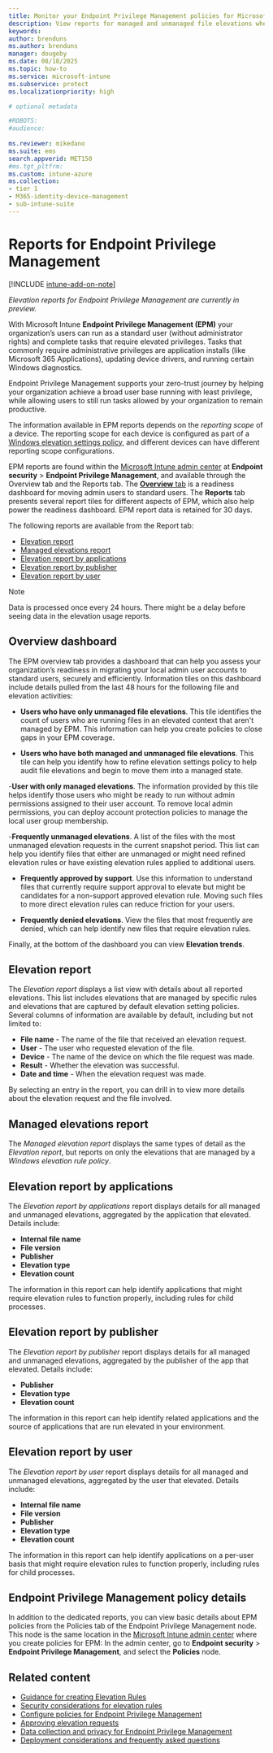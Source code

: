 ```yaml
---
title: Monitor your Endpoint Privilege Management policies for Microsoft Intune
description: View reports for managed and unmanaged file elevations when you use Endpoint Privilege Management for Microsoft Intune.
keywords:
author: brenduns
ms.author: brenduns
manager: dougeby
ms.date: 08/18/2025
ms.topic: how-to
ms.service: microsoft-intune
ms.subservice: protect
ms.localizationpriority: high

# optional metadata

#ROBOTS:
#audience:
 
ms.reviewer: mikedano
ms.suite: ems
search.appverid: MET150
#ms.tgt_pltfrm:
ms.custom: intune-azure
ms.collection:
- tier 1
- M365-identity-device-management
- sub-intune-suite
---
```


# Reports for Endpoint Privilege Management

[!INCLUDE [intune-add-on-note](../includes/intune-add-on-note.md)]

*Elevation reports for Endpoint Privilege Management are currently in preview.*

With Microsoft Intune **Endpoint Privilege Management (EPM)** your organization’s users can run as a standard user (without administrator rights) and complete tasks that require elevated privileges. Tasks that commonly require administrative privileges are application installs (like Microsoft 365 Applications), updating device drivers, and running certain Windows diagnostics.

Endpoint Privilege Management supports your zero-trust journey by helping your organization achieve a broad user base running with least privilege, while allowing users to still run tasks allowed by your organization to remain productive.

The information available in EPM reports depends on the *reporting scope* of a device. The reporting scope for each device is configured as part of a [Windows elevation settings policy](../protect/epm-policies.md#windows-elevation-settings-policy), and different devices can have different reporting scope configurations.

EPM reports are found within the [Microsoft Intune admin center](https://go.microsoft.com/fwlink/?linkid=2109431) at **Endpoint security** > **Endpoint Privilege Management**, and available through the Overview tab and the Reports tab. The [**Overview** tab](#overview-dashboard) is a readiness dashboard for moving admin users to standard users. The **Reports** tab presents several report tiles for different aspects of EPM, which also help power the readiness dashboard. EPM report data is retained for 30 days. 

The following reports are available from the Report tab:

- [Elevation report](#elevation-report)
- [Managed elevations report](#managed-elevations-report)
- [Elevation report by applications](#elevation-report-by-applications)
- [Elevation report by publisher](#elevation-report-by-publisher)
- [Elevation report by user](#elevation-report-by-user)

> [!NOTE]
>
> Data is processed once every 24 hours. There might be a delay before seeing data in the elevation usage reports.

## Overview dashboard

The EPM overview tab provides a dashboard that can help you assess your organization’s readiness in migrating your local admin user accounts to standard users, securely and efficiently. Information tiles on this dashboard include details pulled from the last 48 hours for the following file and elevation activities:

- **Users who have only unmanaged file elevations**. This tile identifies the count of users who are running files in an elevated context that aren't managed by EPM. This information can help you create policies to close gaps in your EPM coverage.

- **Users who have both managed and unmanaged file elevations**. This tile can help you identify how to refine elevation settings policy to help audit file elevations and begin to move them into a managed state.

-**User with only managed elevations**. The information provided by this tile helps identify those users who might be ready to run without admin permissions assigned to their user account. To remove local admin permissions, you can deploy account protection policies to manage the local user group membership.

-**Frequently unmanaged elevations**. A list of the files with the most unmanaged elevation requests in the current snapshot period. This list can help you identify files that either are unmanaged or might need refined elevation rules or have existing elevation rules applied to additional users.

- **Frequently approved by support**. Use this information to understand files that currently require support approval to elevate but might be candidates for a non-support approved elevation rule. Moving such files to more direct elevation rules can reduce friction for your users.

- **Frequently denied elevations**. View the files that most frequently are denied, which can help identify new files that require elevation rules.

Finally, at the bottom of the dashboard you can view **Elevation trends**.

## Elevation report

The *Elevation report* displays a list view with details about all reported elevations. This list includes elevations that are managed by specific rules and elevations that are captured by default elevation setting policies. Several columns of information are available by default, including but not limited to:

- **File name** - The name of the file that received an elevation request.
- **User** - The user who requested elevation of the file.
- **Device** - The name of the device on which the file request was made.
- **Result** - Whether the elevation was successful.
- **Date and time** - When the elevation request was made.

By selecting an entry in the report, you can drill in to view more details about the elevation request and the file involved.

## Managed elevations report

The *Managed elevation report* displays the same types of detail as the *Elevation report*, but reports on only the elevations that are managed by a *Windows elevation rule policy*.

## Elevation report by applications

The *Elevation report by applications* report displays details for all managed and unmanaged elevations, aggregated by the application that elevated. Details include:

- **Internal file name**
- **File version**
- **Publisher**
- **Elevation type**
- **Elevation count**

The information in this report can help identify applications that might require elevation rules to function properly, including rules for child processes.

## Elevation report by publisher

The *Elevation report by publisher* report displays details for all managed and unmanaged elevations, aggregated by the publisher of the app that elevated. Details include:

- **Publisher**
- **Elevation type**
- **Elevation count**

The information in this report can help identify related applications and the source of applications that are run elevated in your environment.

## Elevation report by user

The *Elevation report by user* report displays details for all managed and unmanaged elevations, aggregated by the user that elevated. Details include:

- **Internal file name**
- **File version**
- **Publisher**
- **Elevation type**
- **Elevation count**

The information in this report can help identify applications on a per-user basis that might require elevation rules to function properly, including rules for child processes.

## Endpoint Privilege Management policy details

In addition to the dedicated reports, you can view basic details about EPM policies from the Policies tab of the Endpoint Privilege Management node. This node is the same location in the [Microsoft Intune admin center](https://go.microsoft.com/fwlink/?linkid=2109431) where you create policies for EPM: In the admin center, go to **Endpoint security** > **Endpoint Privilege Management**, and select the **Policies** node.

## Related content

- [Guidance for creating Elevation Rules](../protect/epm-guidance-for-creating-rules.md)
- [Security considerations for elevation rules](../protect/epm-overview.md#security-considerations)
- [Configure policies for Endpoint Privilege Management](../protect/epm-policies.md)
- [Approving elevation requests](../protect/epm-support-approved.md)
- [Data collection and privacy for Endpoint Privilege Management](../protect/epm-data-collection.md)
- [Deployment considerations and frequently asked questions](../protect/epm-deployment-considerations-ki.md)
